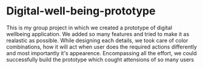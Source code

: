 # Digital-well-being-prototype

This is my group project in which we created a prototype of digital wellbeing application. We added so many features and tried to make it as realastic as possible. While designing each details, we took care of color combinations, how it will act when user does the required actions differently and most importantly it's appearence. Encompassing all the effort, we could successfully build the prototype which cought attensions of so many users
